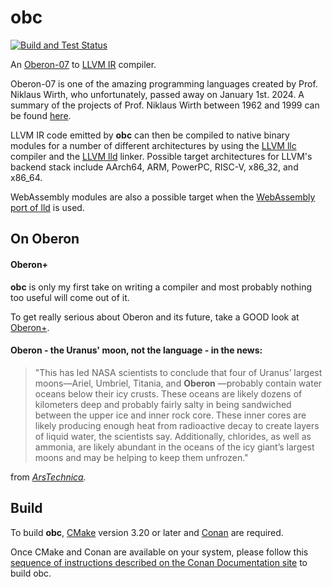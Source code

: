 # obc

[![Build and Test Status](https://github.com/raulcostajunior/obc/actions/workflows/cmake.yml/badge.svg)](https://github.com/raulcostajunior/obc/actions/workflows/cmake.yml)

An [Oberon-07](https://people.inf.ethz.ch/wirth/Oberon/Oberon07.Report.pdf)
to [LLVM IR](https://llvm.org/docs/LangRef.html) compiler.

Oberon-07 is one of the amazing programming languages created by Prof. Niklaus Wirth, who unfortunately, passed away on
January 1st. 2024. A summary of the projects of Prof. Niklaus Wirth between 1962 and 1999 can be
found [here](https://people.inf.ethz.ch/wirth/projects.html).

LLVM IR code emitted by **obc** can then be compiled to native binary modules for a number of different architectures by
using the [LLVM llc](https://llvm.org/docs/CommandGuide/llc.html) compiler and the [LLVM lld](https://lld.llvm.org)
linker. Possible target architectures for LLVM's backend stack include AArch64, ARM, PowerPC, RISC-V, x86_32, and
x86_64.

WebAssembly modules are also a possible target when the [WebAssembly port of lld](https://lld.llvm.org/WebAssembly.html)
is used.

## On Oberon

#### Oberon+

**obc** is only my first take on writing a compiler and most probably nothing too useful will come out of it.

To get really serious about Oberon and its future, take a GOOD look at [Oberon+](https://oberon-lang.github.io/).

#### Oberon - the Uranus' moon, not the language - in the news:

> "This has led NASA scientists to conclude that four of Uranus’ largest moons—Ariel, Umbriel, Titania, and **Oberon**
> —probably contain water oceans below their icy crusts. These oceans are likely dozens of kilometers deep and probably
> fairly salty in being sandwiched between the upper ice and inner rock core. These inner cores are likely producing
> enough heat from radioactive decay to create layers of liquid water, the scientists say. Additionally, chlorides, as
> well as ammonia, are likely abundant in the oceans of the icy giant’s largest moons and may be helping to keep them
> unfrozen."
>
>
from <cite> [ArsTechnica](https://arstechnica.com/science/2023/05/as-many-as-four-moons-around-uranus-may-have-oceans-below-the-surface/). </cite>

## Build

To build **obc**, [CMake](https://cmake.org) version 3.20 or later and [Conan](https://conan.io) are required.

Once CMake and Conan are available on your system, please follow
this [sequence of instructions described on the Conan Documentation site](https://docs.conan.io/2/tutorial/consuming_packages/build_simple_cmake_project.html)
to build obc. 
